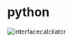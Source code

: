 # python
![interfacecalcilator](https://github.com/thegreatcode1/python/assets/121535933/3414dd21-ae8c-46ac-bd64-5cf709a5d02a)
